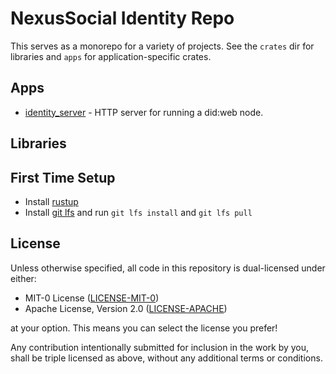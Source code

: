 # NexusSocial Identity Repo

This serves as a monorepo for a variety of projects. See the `crates` dir for
libraries and `apps` for application-specific crates.

## Apps

- [identity_server](apps/identity_server) - HTTP server for running a did:web node.

## Libraries

## First Time Setup

- Install [rustup](https://rustup.rs)
- Install [git lfs](https://git-lfs.com/) and run `git lfs install` and `git lfs pull`

## License

Unless otherwise specified, all code in this repository is dual-licensed under
either:

- MIT-0 License ([LICENSE-MIT-0](LICENSE-MIT-0))
- Apache License, Version 2.0 ([LICENSE-APACHE](LICENSE-APACHE))

at your option. This means you can select the license you prefer!

Any contribution intentionally submitted for inclusion in the work by you, shall be
triple licensed as above, without any additional terms or conditions.
